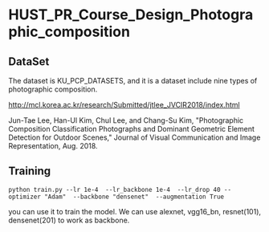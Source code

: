 # HUST_PR_Course_Design_Photographic_composition
## DataSet
The dataset is KU_PCP_DATASETS, and it is a dataset include nine types of photographic composition.

http://mcl.korea.ac.kr/research/Submitted/jtlee_JVCIR2018/index.html

Jun-Tae Lee, Han-Ul Kim, Chul Lee, and Chang-Su Kim, "Photographic Composition Classification Photographs and Dominant Geometric Element Detection for Outdoor Scenes," Journal of Visual Communication and Image Representation, Aug. 2018.

## Training
```python train.py --lr 1e-4  --lr_backbone 1e-4  --lr_drop 40 --optimizer "Adam"  --backbone "densenet"  --augmentation True```

you can use it to train the model. We can use alexnet, vgg16_bn, resnet(101), densenet(201) to work as backbone.
